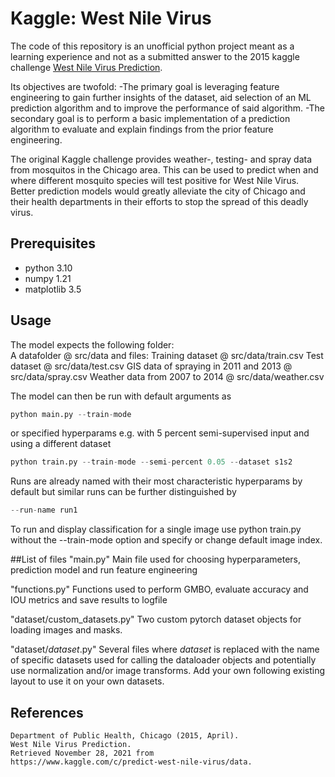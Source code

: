 # Kaggle: West Nile Virus
The code of this repository is an unofficial python project meant as a learning experience and not as a submitted answer to the 2015 kaggle challenge [West Nile Virus Prediction](https://www.kaggle.com/c/predict-west-nile-virus/overview).

Its objectives are twofold:
-The primary goal is leveraging feature engineering to gain further insights of the dataset, aid selection of an ML prediction algorithm and to improve the performance of said algorithm.
-The secondary goal is to perform a basic implementation of a prediction algorithm to evaluate and explain findings from the prior feature engineering.

The original Kaggle challenge provides weather-, testing- and spray data from mosquitos in the Chicago area. This can be used to predict when and where different mosquito species will test positive for West Nile Virus. Better prediction models would greatly alleviate the city of Chicago and their health departments in their efforts to stop the spread of this deadly virus.

## Prerequisites
- python 3.10
- numpy 1.21
- matplotlib 3.5

## Usage
The model expects the following folder:  
A datafolder @ src/data
and files:
Training dataset @ src/data/train.csv
Test dataset @ src/data/test.csv
GIS data of spraying in 2011 and 2013 @ src/data/spray.csv
Weather data from 2007 to 2014 @ src/data/weather.csv

The model can then be run with default arguments as
```python
python main.py --train-mode
```
or specified hyperparams e.g. with 5 percent semi-supervised input and using a different dataset
```python
python train.py --train-mode --semi-percent 0.05 --dataset s1s2
```

Runs are already named with their most characteristic hyperparams by default but similar runs can be further distinguished by 
```python
--run-name run1
```

To run and display classification for a single image use python train.py without the --train-mode option and specify or change default image index.

##List of files
"main.py" 
Main file used for choosing hyperparameters, prediction model and run feature engineering

"functions.py"
Functions used to perform GMBO, evaluate accuracy and IOU metrics and save results to logfile

"dataset/custom_datasets.py"
Two custom pytorch dataset objects for loading images and masks.

"dataset/_dataset_.py"
Several files where _dataset_ is replaced with the name of specific datasets used for calling the dataloader objects and potentially use normalization and/or image transforms. Add your own following existing layout to use it on your own datasets. 

## References
```
Department of Public Health, Chicago (2015, April). 
West Nile Virus Prediction. 
Retrieved November 28, 2021 from 
https://www.kaggle.com/c/predict-west-nile-virus/data.
```

